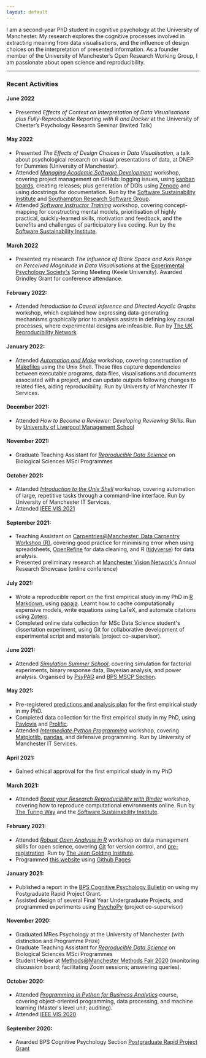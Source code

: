 ```yaml
---
layout: default
---
```


I am a second-year PhD student in cognitive psychology at the University of Manchester. My research explores the cognitive processes involved in extracting meaning from data visualisations, and the influence of design choices on the interpretation of presented information. As a founder member of the University of Manchester’s Open Research Working Group, I am passionate about open science and reproducibility.

---

### Recent Activities

#### June 2022
  * Presented *Effects of Context on Interpretation of Data Visualisations plus Fully-Reproducible Reporting with R and Docker* at the University of Chester’s Psychology Research Seminar (Invited Talk)
  
#### May 2022
  * Presented *The Effects of Design Choices in Data Visualisation*, a talk about psychological research on visual presentations of data, at DNEP for Dummies (University of Manchester).
  * Attended [*Managing Academic Software Development*](https://southampton-rsg-training.github.io/project-novice/) workshop, covering project management on GitHub: logging issues, using [kanban boards](https://en.wikipedia.org/wiki/Kanban_(development)), creating releases; plus generation of DOIs using [Zenodo](https://about.zenodo.org) and using docstrings for documentation. Run by the [Software Sustainability Institute](https://www.software.ac.uk) and [Southampton Research Software Group](https://rsgsoton.net).
  * Attended [*Software Instructor Training*](https://annajiat.github.io/2022-05-20-ttt-ssi-online/) workshop, covering concept-mapping for constructing mental models, prioritisation of highly practical, quickly-learned skills, motivation and feedback, and the benefits and challenges of participatory live coding. Run by the [Software Sustainability Institute](https://www.software.ac.uk).

#### March 2022
  * Presented my research  *The Influence of Blank Space and Axis Range on Perceived Magnitude in Data Visualisations* at the [Experimental Psychology Society's](https://eps.ac.uk) Spring Meeting (Keele University). Awarded Grindley Grant for conference attendance.

#### February 2022:
  * Attended *Introduction to Causal Inference and Directed Acyclic Graphs* workshop, which explained how expressing data-generating mechanisms graphically prior to analysis assists in defining key causal processes, where experimental designs are infeasible. Run by [The UK Reproducibility Network](https://www.ukrn.org).

#### January 2022:
  * Attended [*Automation and Make*](http://swcarpentry.github.io/make-novice/) workshop, covering construction of [Makefiles](https://www.gnu.org/software/make/) using the Unix Shell. These files capture dependencies between executable programs, data files, visualisations and documents associated with a project, and can update outputs following changes to related files, aiding reproducibility. Run by University of Manchester IT Services.

#### December 2021:
  * Attended *How to Become a Reviewer: Developing Reviewing Skills*. Run by [University of Liverpool Management School](https://www.liverpool.ac.uk/management/)

#### November 2021:
  * Graduate Teaching Assistant for [*Reproducible Data Science*](https://www.manchester.ac.uk/study/undergraduate/courses/2022/10111/msci-biology/course-details/BIOL33031#course-unit-details) on Biological Sciences MSci Programmes

#### October 2021:
  * Attended [*Introduction to the Unix Shell*](https://gcapes.github.io/shell-novice/) workshop, covering automation of large, repetitive tasks through a command-line interface. Run by University of Manchester IT Services.
  * Attended [IEEE VIS 2021](http://ieeevis.org/year/2021/welcome)

#### September 2021:
  * Teaching Assistant on [Carpentries@Manchester: Data Carpentry Workshop (R)](https://uk-carpentries.github.io/2021-09-14-manchester-online/), covering good practice for minimising error when using spreadsheets, [OpenRefine](https://openrefine.org) for data cleaning, and R ([tidyverse](https://www.tidyverse.org)) for data analysis.
  * Presented preliminary research at [Manchester Vision Network's](https://sites.manchester.ac.uk/manchester-vision-network/) Annual Research Showcase (online conference)

#### July 2021:
  * Wrote a reproducible report on the first empirical study in my PhD in [R Markdown](https://rmarkdown.rstudio.com/articles_intro.html), using [papaja](http://frederikaust.com/papaja_man/). Learnt how to cache computationally expensive models, write equations using LaTeX, and automate citations using [Zotero](https://www.zotero.org). 
  * Completed online data collection for MSc Data Science student's dissertation experiment, using Git for collaborative development of experimental script and materials (project co-supervisor).

#### June 2021:

  * Attended [*Simulation Summer School*](https://simsummerschool.github.io), covering simulation for factorial experiments, binary response data, Bayesian analysis, and power analysis. Organised by [PsyPAG](http://psypag.co.uk) and [BPS MSCP Section](https://www.bps.org.uk/member-microsites/mathematical-statistical-and-computing-psychology-section).

#### May 2021:

  * Pre-registered [predictions and analysis plan](https://osf.io/23wpn) for the first empirical study in my PhD.
  * Completed data collection for the first empirical study in my PhD, using [Pavlovia](https://www.psychopy.org) and [Prolific](https://www.prolific.co).
  * Attended [*Intermediate Python Programming*](https://uomresearchit.github.io/programming_with_python/) workshop, covering [Matplotlib](https://matplotlib.org), [pandas](https://pandas.pydata.org), and defensive programming. Run by University of Manchester IT Services.
  
#### April 2021:
  * Gained ethical approval for the first empirical study in my PhD

#### March 2021:
  * Attended [*Boost your Research Reproducibility with Binder*](https://github.com/alan-turing-institute/the-turing-way/blob/master/workshops/boost-research-reproducibility-binder/workshop-presentations/zero-to-binder-r.md) workshop, covering how to reproduce computational environments online. Run by [The Turing Way](https://the-turing-way.netlify.app/welcome.html) and the [Software Sustainability Institute](https://www.software.ac.uk).

#### February 2021:
  * Attended [*Robust Open Analysis in R*](https://jean-golding-institute.github.io/robust-open-analysis-r/index.html) workshop on data management skills for open science, covering [Git](http://www.git-scm.com) for version control, and [pre-registration](https://osf.io). Run by [The Jean Golding Institute](http://bristol.ac.uk/golding/).
  * Programmed [this website](https://duncanbradley.github.io) using [Github Pages](https://pages.github.com)

#### January 2021:
  * Published a report in the [BPS Cognitive Psychology Bulletin](https://shop.bps.org.uk/the-cognitive-psychology-bulletin-issue-6-spring-2021) on using my Postgraduate Rapid Project Grant.
  * Assisted design of several Final Year Undergraduate Projects, and programmed experiments using [PsychoPy](https://www.psychopy.org) (project co-supervisor)

#### November 2020:
  * Graduated MRes Psychology at the University of Manchester (with distinction and Programme Prize)
  * Graduate Teaching Assistant for [*Reproducible Data Science*](https://www.manchester.ac.uk/study/undergraduate/courses/2021/10111/msci-biology/course-details/BIOL33031#course-unit-details) on Biological Sciences MSci Programmes
  * Student Helper at [Methods@Manchester Methods Fair 2020](https://www.methods.manchester.ac.uk/connect/events/methods-fair/) (monitoring discussion board; facilitating Zoom sessions; answering queries).

#### October 2020:
  * Attended [*Programming in Python for Business Analytics*](https://www.manchester.ac.uk/study/masters/courses/list/11426/msc-data-science-business-and-management/course-details/BMAN73701#course-unit-details) course, covering object-oriented programming, data processing, and machine learning (Master's level unit; auditing).
  * Attended [IEEE VIS 2020](http://ieeevis.org/year/2020/welcome)

#### September 2020: 
  * Awarded BPS Cognitive Psychology Section [Postgraduate Rapid Project Grant](https://www.bps.org.uk/member-microsites/cognitive-psychology-section/awards-funding)
